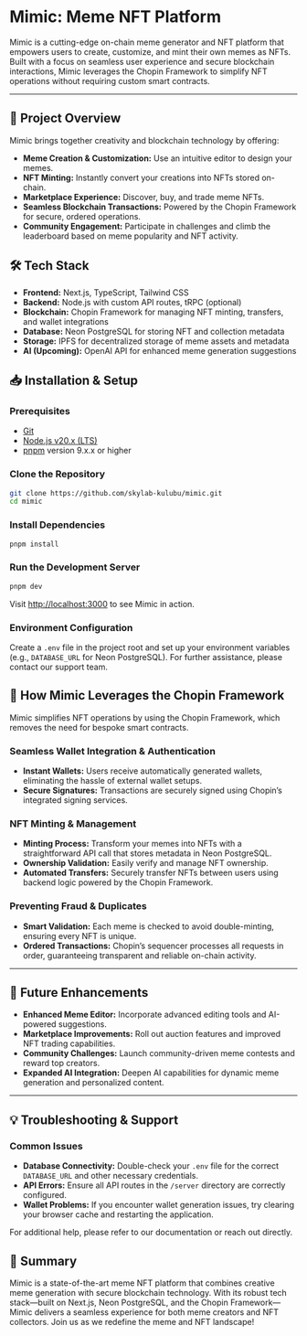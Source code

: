 
# Mimic: Meme NFT Platform

Mimic is a cutting-edge on-chain meme generator and NFT platform that empowers users to create, customize, and mint their own memes as NFTs. Built with a focus on seamless user experience and secure blockchain interactions, Mimic leverages the Chopin Framework to simplify NFT operations without requiring custom smart contracts.


---

## 🚀 Project Overview

Mimic brings together creativity and blockchain technology by offering:
- **Meme Creation & Customization:** Use an intuitive editor to design your memes.
- **NFT Minting:** Instantly convert your creations into NFTs stored on-chain.
- **Marketplace Experience:** Discover, buy, and trade meme NFTs.
- **Seamless Blockchain Transactions:** Powered by the Chopin Framework for secure, ordered operations.
- **Community Engagement:** Participate in challenges and climb the leaderboard based on meme popularity and NFT activity.


## 🛠️ Tech Stack

- **Frontend:** Next.js, TypeScript, Tailwind CSS
- **Backend:** Node.js with custom API routes, tRPC (optional)
- **Blockchain:** Chopin Framework for managing NFT minting, transfers, and wallet integrations
- **Database:** Neon PostgreSQL for storing NFT and collection metadata
- **Storage:** IPFS for decentralized storage of meme assets and metadata
- **AI (Upcoming):** OpenAI API for enhanced meme generation suggestions

## 📥 Installation & Setup

### Prerequisites

- [Git](https://git-scm.com/)
- [Node.js v20.x (LTS)](https://nodejs.org)
- [pnpm](https://pnpm.io/) version 9.x.x or higher

### Clone the Repository

```bash
git clone https://github.com/skylab-kulubu/mimic.git
cd mimic
```

### Install Dependencies

```bash
pnpm install
```

### Run the Development Server

```bash
pnpm dev
```

Visit [http://localhost:3000](http://localhost:3000) to see Mimic in action.

### Environment Configuration

Create a `.env` file in the project root and set up your environment variables (e.g., `DATABASE_URL` for Neon PostgreSQL). For further assistance, please contact our support team.


## 🔹 How Mimic Leverages the Chopin Framework

Mimic simplifies NFT operations by using the Chopin Framework, which removes the need for bespoke smart contracts.

### Seamless Wallet Integration & Authentication
- **Instant Wallets:** Users receive automatically generated wallets, eliminating the hassle of external wallet setups.
- **Secure Signatures:** Transactions are securely signed using Chopin’s integrated signing services.

### NFT Minting & Management
- **Minting Process:** Transform your memes into NFTs with a straightforward API call that stores metadata in Neon PostgreSQL.
- **Ownership Validation:** Easily verify and manage NFT ownership.
- **Automated Transfers:** Securely transfer NFTs between users using backend logic powered by the Chopin Framework.

### Preventing Fraud & Duplicates
- **Smart Validation:** Each meme is checked to avoid double-minting, ensuring every NFT is unique.
- **Ordered Transactions:** Chopin’s sequencer processes all requests in order, guaranteeing transparent and reliable on-chain activity.

---

## 📜 Future Enhancements

- **Enhanced Meme Editor:** Incorporate advanced editing tools and AI-powered suggestions.
- **Marketplace Improvements:** Roll out auction features and improved NFT trading capabilities.
- **Community Challenges:** Launch community-driven meme contests and reward top creators.
- **Expanded AI Integration:** Deepen AI capabilities for dynamic meme generation and personalized content.

---

## 💡 Troubleshooting & Support

### Common Issues
- **Database Connectivity:** Double-check your `.env` file for the correct `DATABASE_URL` and other necessary credentials.
- **API Errors:** Ensure all API routes in the `/server` directory are correctly configured.
- **Wallet Problems:** If you encounter wallet generation issues, try clearing your browser cache and restarting the application.

For additional help, please refer to our documentation or reach out directly.


## 📌 Summary

Mimic is a state-of-the-art meme NFT platform that combines creative meme generation with secure blockchain technology. With its robust tech stack—built on Next.js, Neon PostgreSQL, and the Chopin Framework—Mimic delivers a seamless experience for both meme creators and NFT collectors. Join us as we redefine the meme and NFT landscape!
